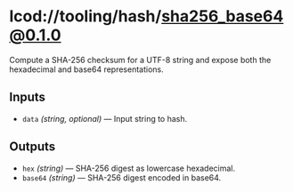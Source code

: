 # lcod://tooling/hash/sha256_base64@0.1.0

Compute a SHA-256 checksum for a UTF-8 string and expose both the hexadecimal
and base64 representations.

## Inputs

- `data` *(string, optional)* — Input string to hash.

## Outputs

- `hex` *(string)* — SHA-256 digest as lowercase hexadecimal.
- `base64` *(string)* — SHA-256 digest encoded in base64.
